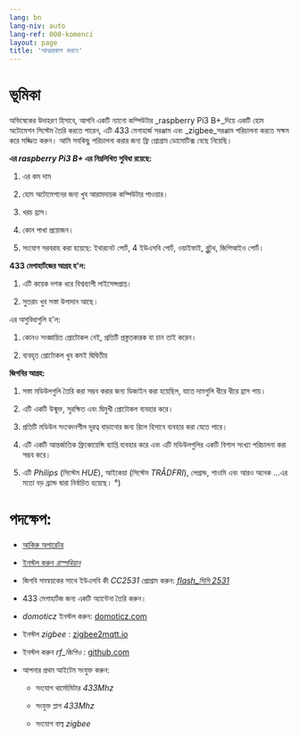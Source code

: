 ```yaml
---
lang: bn
lang-niv: auto
lang-ref: 000-komenci
layout: page
title: 'আত্মপ্রকাশ করতে'
---
```


# ভূমিকা
অভিষেকের উদাহরণ হিসাবে, আপনি একটি ন্যানো কম্পিউটার _raspberry Pi3 B+_দিয়ে একটি হোম অটোমেশন সিস্টেম তৈরি করতে পারেন, এটি 433 মেগাহার্জ সরঞ্জাম এবং _zigbee_সরঞ্জাম পরিচালনা করতে সক্ষম করে সজ্জিত করুন। আমি সবকিছু পরিচালনা করার জন্য ফ্রি প্রোগ্রাম ডোমোটিক্স বেছে নিয়েছি।

**এর _raspberry Pi3 B+_ এর নিম্নলিখিত সুবিধা রয়েছে:**

 1. এর কম দাম


 2. হোম অটোমেশনের জন্য খুব আরামদায়ক কম্পিউটার পাওয়ার।


 3. খরচ হ্রাস।


 4. কোন পাখা প্রয়োজন।


 5. সংযোগ সরবরাহ করা হয়েছে: ইথারনেট পোর্ট, 4 ইউএসবি পোর্ট, ওয়াইফাই, ব্লুটুথ, জিপিআইও পোর্ট।




**433 মেগাহার্টজের আগ্রহ হ'ল:**

 1. এটি কয়েক দশক ধরে বিশ্বব্যাপী লাইসেন্সপ্রাপ্ত।


 2. সুতরাং খুব সস্তা উপাদান আছে।



 
এর অসুবিধাগুলি হ'ল:

 1. কোনও সংজ্ঞায়িত প্রোটোকল নেই, প্রতিটি প্রস্তুতকারক যা চান তাই করেন।


 2. ব্যবহৃত প্রোটোকল খুব কমই দ্বিদ্বিতীয়




**জিগবির আগ্রহ:**

 1. সস্তা মডিউলগুলি তৈরি করা সম্ভব করার জন্য ডিজাইন করা হয়েছিল, যাতে দামগুলি ধীরে ধীরে হ্রাস পায়।


 1. এটি একটি উন্মুক্ত, সুরক্ষিত এবং দ্বিমুখী প্রোটোকল ব্যবহার করে।


 1. প্রতিটি মডিউল সংবেদনশীল দূরত্ব বাড়ানোর জন্য রিলে হিসাবে ব্যবহার করা যেতে পারে।


 1. এটি একটি আন্তর্জাতিক ফ্রিকোয়েন্সি ব্যাপ্তি ব্যবহার করে এবং এটি মডিউলগুলির একটি বিশাল সংখ্যা পরিচালনা করা সম্ভব করে।


 1. এটি _Philips_ (সিস্টেম _HUE_), আইকেয়া (সিস্টেম _TRÅDFRI_), লেগ্রান্ড, শাওমি এবং আরও অনেক ...এর মতো বড় ব্র্যান্ড দ্বারা নির্বাচিত হয়েছে। °)




# পদক্ষেপ:

* [আকিরু অপারেটর](_posts/2020-08-31-aparataro.md)


* [ইনস্টল করুন _রাস্পবিয়ান_](_posts/2020-12-22-instali_raspbian.md)


* জিগবি সমন্বয়কের সাথে ইউএসবি কী _CC2531_  প্রোগ্রাম করুন: [  _flash_সিসি 2531_](https://jmichault.github.io/flash_cc2531-dok/)


* 433 মেগাহার্টজ জন্য একটি অ্যান্টেনা তৈরি করুন।


*  _domoticz_ ইনস্টল করুন: [domoticz.com](https://www.domoticz.com/wiki/Raspberry_Pi)
  


* ইনস্টল _zigbee_ : [zigbee2mqtt.io](https://www.zigbee2mqtt.io/getting_started/running_zigbee2mqtt.html)


* ইনস্টল করুন _rf_জিপিও_ : [github.com](https://github.com/jmichault/rf_gpio/blob/master/LeguMin.md)
  


* আপনার প্রথম আইটেম সংযুক্ত করুন:  


  * সংযোগ থার্মোমিটার _433Mhz_


  * সংযুক্ত প্লাগ _433Mhz_


  * সংযোগ বাল্ব _zigbee_



